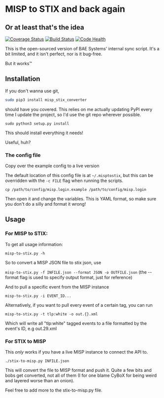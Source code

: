 # MISP to STIX and back again
## Or at least that's the idea

[![Coverage Status](https://coveralls.io/repos/github/MISP/MISP-STIX-Converter/badge.svg?branch=master)](https://coveralls.io/github/MISP/MISP-STIX-Converter?branch=master)
[![Build Status](https://travis-ci.org/MISP/MISP-STIX-Converter.svg?branch=master)](https://travis-ci.org/MISP/MISP-STIX-Converter)
[![Code Health](https://landscape.io/github/MISP/MISP-STIX-Converter/master/landscape.svg?style=flat)](https://landscape.io/github/MISP/MISP-STIX-Converter/master)

This is the open-sourced version of BAE Systems' internal
sync script. It's a bit limited, and it isn't perfect, nor is it bug-free.

But it works™

## Installation

If you don't wanna use git, 
```bash
sudo pip3 install misp_stix_converter
```
should have you covered. This relies on me actually updating PyPI every time I update the project, so I'd use the 
git repo wherever possible.

```
sudo python3 setup.py install
```

This should install everything it needs!

Useful, huh?

### The config file

Copy over the example config to a live version

The default location of this config file is at `~/.misptostix`, but this can be
overridden with the `-c FILE` flag when running the scripts.

`cp /path/to/config/misp.login.example /path/to/config/misp.login`

Then open it and change the variables. This is YAML format, so make sure
you don't do a silly and format it wrong!

## Usage

### For MISP to STIX: 

To get all usage information:

`misp-to-stix.py -h`

So to convert a MISP JSON file to stix json, use

`misp-to-stix.py -f INFILE.json --format JSON -o OUTFILE.json`
(the --format flag is used to specify output format, just for reference)

And to pull a specific event from the MISP instance

`misp-to-stix.py -i EVENT_ID...`

Alternatively, if you want to pull every event of a certain tag, you can run

`misp-to-stix.py -t tlp:white -o out.{}.xml`

Which will write all "tlp:white" tagged events to a file formatted by the event's ID, e.g out.29.xml

### For STIX to MISP

This *only* works if you have a live MISP instance to connect the API
to. 

`./stix-to-misp.py INFILE.json`

This will convert the file to MISP format and push it. 
Quite a few bits and bobs get converted, not all of them (I for one blame CyBoX for being
weird and layered worse than an onion).

Feel free to add more to the stix-to-misp.py file.
